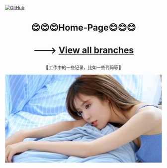 <p align="left">
  <a href [https://github.com/XianYang2547/Home-Page]">
  <img src="https://img.shields.io/badge/Author-@XianYang-000000.svg?logo=GitHub" alt="GitHub"></a>


# <p align="center">:blush::blush::blush:Home-Page:blush::blush::blush:</p>

# <p align="center">---> [View all branches](https://github.com/XianYang2547/Home-Page/branches/all)
<p align="center">🍄工作中的一些记录，比如一些代码等🍄</p>

<p align="center"> 
<img src="image/1-210GQK246214.jpg">
</p>





